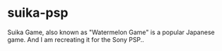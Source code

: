 # suika-psp
Suika Game, also known as "Watermelon Game" is a popular Japanese game. And I am recreating it for the Sony PSP..
